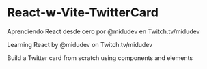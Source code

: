 # React-w-Vite-TwitterCard
Aprendiendo React desde cero por @midudev en Twitch.tv/midudev

Learning React by @midudev on Twitch.tv/midudev


Build a Twitter card from scratch using components and elements
